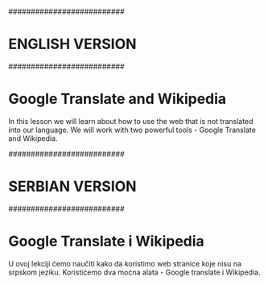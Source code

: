 ##########################
#     ENGLISH VERSION    #
##########################

# Google Translate and Wikipedia

In this lesson we will learn about how to use the web that is not translated into our language. We will work with two powerful tools  - Google Translate and Wikipedia.


##########################
#     SERBIAN VERSION    #
##########################


# Google Translate i Wikipedia

U ovoj lekciji ćemo naučiti kako da koristimo web stranice koje nisu na srpskom jeziku. Koristićemo dva moćna alata - Google translate i Wikipedia.
